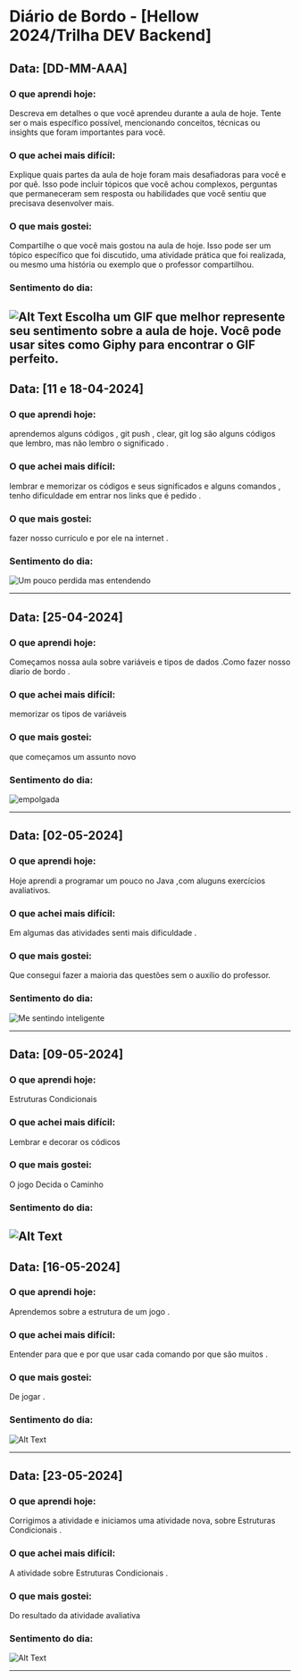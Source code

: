 # Diário de Bordo - [Hellow 2024/Trilha DEV Backend]


## Data: [DD-MM-AAA]

### O que aprendi hoje:
Descreva em detalhes o que você aprendeu durante a aula de hoje. Tente ser o mais específico possível, mencionando conceitos, técnicas ou insights que foram importantes para você.

### O que achei mais difícil:
Explique quais partes da aula de hoje foram mais desafiadoras para você e por quê. Isso pode incluir tópicos que você achou complexos, perguntas que permaneceram sem resposta ou habilidades que você sentiu que precisava desenvolver mais.

### O que mais gostei:
Compartilhe o que você mais gostou na aula de hoje. Isso pode ser um tópico específico que foi discutido, uma atividade prática que foi realizada, ou mesmo uma história ou exemplo que o professor compartilhou.

### Sentimento do dia:
![Alt Text](URL_DO_GIF)
Escolha um GIF que melhor represente seu sentimento sobre a aula de hoje. Você pode usar sites como Giphy para encontrar o GIF perfeito.
---


## Data: [11 e 18-04-2024]

### O que aprendi hoje:
aprendemos alguns códigos , git push , clear, git log são alguns códigos que lembro, mas não lembro o significado . 

### O que achei mais difícil:
lembrar e memorizar os códigos e seus significados e alguns comandos , tenho dificuldade em entrar nos links que é pedido .

### O que mais gostei:
fazer nosso curriculo e por ele na internet . 

### Sentimento do dia:
![Um pouco perdida mas entendendo ](https://media4.giphy.com/media/v1.Y2lkPTc5MGI3NjExYTU5N2J6bnVmNDhxeWZhaDh2anF1c2ZpcDFhazg0NzRqem11NjhwZCZlcD12MV9pbnRlcm5hbF9naWZfYnlfaWQmY3Q9Zw/gKHGnB1ml0moQdjhEJ/giphy.gif)

---
## Data: [25-04-2024]

### O que aprendi hoje:
Começamos nossa aula sobre variáveis e tipos de dados .Como fazer nosso diario de bordo .

### O que achei mais difícil:
memorizar os tipos de variáveis 

### O que mais gostei:
que começamos um assunto novo 

### Sentimento do dia:
![empolgada](https://media4.giphy.com/media/v1.Y2lkPTc5MGI3NjExb3Z4aWN5ZHZjc2xqeW9mNjFkaDFpaGhiZ240b2dvNXhvdmZwaHZwYyZlcD12MV9pbnRlcm5hbF9naWZfYnlfaWQmY3Q9Zw/aytfmWUWilju4owE1H/giphy.gif) 

---
## Data: [02-05-2024]

### O que aprendi hoje:
Hoje aprendi a programar um pouco no Java ,com aluguns exercícios avaliativos.

### O que achei mais difícil:
Em algumas das atividades senti mais dificuldade .

### O que mais gostei:
Que consegui fazer a maioria das questões sem o auxilio do professor. 
### Sentimento do dia:
![Me sentindo inteligente](https://media3.giphy.com/media/v1.Y2lkPTc5MGI3NjExZ2R0cWRuN2JlZzBweGgxdGF1eXY4MDV4dGxoeWxhaHNsanVvajFvMyZlcD12MV9pbnRlcm5hbF9naWZfYnlfaWQmY3Q9Zw/o0vwzuFwCGAFO/giphy.gif)

----

## Data: [09-05-2024]

### O que aprendi hoje:
Estruturas Condicionais

### O que achei mais difícil:
Lembrar e decorar os códicos 

### O que mais gostei:
O jogo Decida o Caminho 
### Sentimento do dia:
![Alt Text](https://media2.giphy.com/media/v1.Y2lkPTc5MGI3NjExaTB2dGxveGIxNzNxNTVhNmViNHhvOXAzMnlpaWVhd3V4MG5vaXBleSZlcD12MV9pbnRlcm5hbF9naWZfYnlfaWQmY3Q9Zw/SqmkZ5IdwzTP2/giphy.gif)
---

## Data: [16-05-2024]

### O que aprendi hoje:
Aprendemos sobre a estrutura de um jogo .

### O que achei mais difícil:
Entender para que e por que usar cada comando por que são muitos . 
### O que mais gostei:
De jogar .
### Sentimento do dia:
![Alt Text](https://media2.giphy.com/media/v1.Y2lkPTc5MGI3NjExMjM3aWc2cDA1Zmk2cnJiZmFvNXR5c3c3dm9qZXJuYXB5d2hqM2loYyZlcD12MV9pbnRlcm5hbF9naWZfYnlfaWQmY3Q9Zw/zPbnEgxsPJOJSD3qfr/giphy.gif)

---
## Data: [23-05-2024]

### O que aprendi hoje:
Corrigimos a atividade e iniciamos uma atividade nova, sobre Estruturas Condicionais .

### O que achei mais difícil:
A atividade sobre Estruturas Condicionais .
### O que mais gostei:
Do resultado da atividade avaliativa 

### Sentimento do dia:
![Alt Text](https://media0.giphy.com/media/v1.Y2lkPTc5MGI3NjExaXd5aDdtODFoMXprM281Y3l4MDN2ajhsZnBxMHZ6anRnNGx3ZWIwMSZlcD12MV9pbnRlcm5hbF9naWZfYnlfaWQmY3Q9Zw/lihh5NFzJQRphzxSc1/giphy.gif)

---